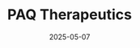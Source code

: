 ---  
layout: startup_page  
title: "PAQ Therapeutics"  
id: "paqtx.com"  
permalink: "/paqtherapeuticspaqtx.com05072025/"  
website: "https://www.paqtx.com/"  
funding_round: "Series B"  
funding_amount: "$39M"  
investors: "Bayland Capital, MRL Ventures Fund (MRLV), Johnson & Johnson Innovation – JJDC, Inc., LAV Fund, BioTrack Capital, Sherpa Health Partners"  
about: "PAQ Therapeutics is a clinical-stage biotechnology company focused on developing best- and first-in-class KRAS degraders to treat lethal cancers without effective treatment options. Their lead asset, PT0253, is a potent and selective degrader of KRAS G12D, with the first patient dosed in a Phase 1 clinical study in Q1 2025. The company's approach aims to overcome limitations of existing KRAS inhibitors, providing more effective and durable treatments."  
markets: "Biotech, Oncology, Health Care, Therapeutics"  
hq: "Burlington, Massachusetts, United States"  
founded_year: "2020"  
linkedin: "https://www.linkedin.com/company/paq-therapeutics"  
twitter: ""  
instagram: ""  
facebook: ""  
crunchbase: "https://www.crunchbase.com/organization/paq-therapeutics"  
pitchbook: "https://pitchbook.com/profiles/company/470023-48"  

date_display: "07-May-2025"  
date: "2025-05-07"

# SEO Optimization  
meta_title: "PAQ Therapeutics - Series B Funding ($39M)"  
meta_description: "PAQ Therapeutics, PAQ Therapeutics is a clinical-stage biotechnology company focused on developing best- and first-in-class KRAS degraders to treat lethal cancers witho..."  
meta_keywords: "PAQ Therapeutics, Biotech, Oncology, Health Care, Therapeutics, Series B funding"  
canonical_url: "https://startup.projectstartups.com/paqtherapeuticspaqtx.com05072025/"  
---